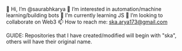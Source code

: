 👋 Hi, I’m @saurabhkarya
👀 I’m interested in automation/machine learning/building bots
🌱 I’m currently learning JS
💞️ I’m looking to collaborate on Web3
📫 How to reach me: ska.arya173@gmail.com

GUIDE:
Repositories that I have created/modified will begin with "ska", others will have their original name.

<!---
saurabhkarya/saurabhkarya is a ✨ special ✨ repository because its `README.md` (this file) appears on your GitHub profile.
You can click the Preview link to take a look at your changes.
--->
